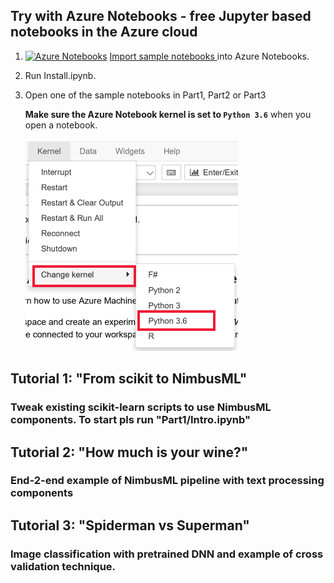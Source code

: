 ## Try with Azure Notebooks - free Jupyter based notebooks in the Azure cloud

1. [![Azure Notebooks](https://notebooks.azure.com/launch.png)](http://aka.ms/nimbusml/clone-aznotebooks)
[Import sample notebooks ](http://aka.ms/nimbusml/clone-aznotebooks) into Azure Notebooks.
1. Run Install.ipynb.
1. Open one of the sample notebooks in Part1, Part2 or Part3
    
    **Make sure the Azure Notebook kernel is set to `Python 3.6`** when you open a notebook.  
    
    ![set kernel to Python 3.6](Part1/data/python36.png)

## Tutorial 1: "From scikit to NimbusML"  
### Tweak existing scikit-learn scripts to use NimbusML components. To start pls run "Part1/Intro.ipynb"  

## Tutorial 2: "How much is your wine?"  
### End-2-end example of NimbusML pipeline with text processing components  

## Tutorial 3: "Spiderman vs Superman" 
### Image classification with pretrained DNN and example of cross validation technique. 
